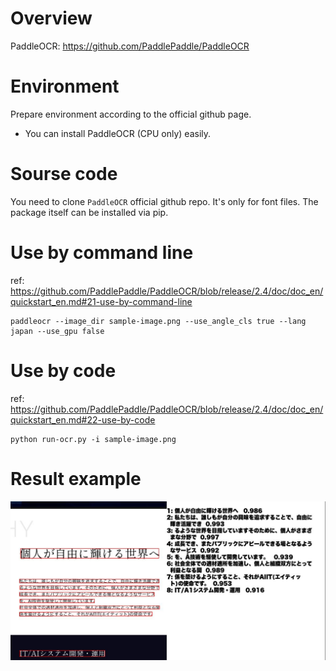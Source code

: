 # Overview

PaddleOCR: https://github.com/PaddlePaddle/PaddleOCR

# Environment
Prepare environment according to the official github page.
- You can install PaddleOCR (CPU only) easily.

# Sourse code
You need to clone `PaddleOCR` official github repo.
It's only for font files. The package itself can be installed via pip.

# Use by command line
ref: https://github.com/PaddlePaddle/PaddleOCR/blob/release/2.4/doc/doc_en/quickstart_en.md#21-use-by-command-line

```
paddleocr --image_dir sample-image.png --use_angle_cls true --lang japan --use_gpu false
```

# Use by code
ref: https://github.com/PaddlePaddle/PaddleOCR/blob/release/2.4/doc/doc_en/quickstart_en.md#22-use-by-code

```
python run-ocr.py -i sample-image.png
```

# Result example
![](doc/result.jpg?raw=true)
